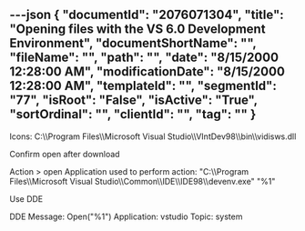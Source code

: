---json
{
  "documentId": "2076071304",
  "title": "Opening files with the VS 6.0 Development Environment",
  "documentShortName": "",
  "fileName": "",
  "path": "",
  "date": "8/15/2000 12:28:00 AM",
  "modificationDate": "8/15/2000 12:28:00 AM",
  "templateId": "",
  "segmentId": "77",
  "isRoot": "False",
  "isActive": "True",
  "sortOrdinal": "",
  "clientId": "",
  "tag": ""
}
---

Icons: C:&bsol;&bsol;Program Files&bsol;&bsol;Microsoft Visual Studio&bsol;&bsol;VIntDev98&bsol;&bsol;bin&bsol;&bsol;vidisws.dll

Confirm open after download

Action &gt; open
Application used to perform action: &quot;C:&bsol;&bsol;Program Files&bsol;&bsol;Microsoft Visual
Studio&bsol;&bsol;Common&bsol;&bsol;IDE&bsol;&bsol;IDE98&bsol;&bsol;devenv.exe&quot; &quot;%1&quot;

Use DDE

DDE Message: Open(&quot;%1&quot;)
Application: vstudio
Topic: system

